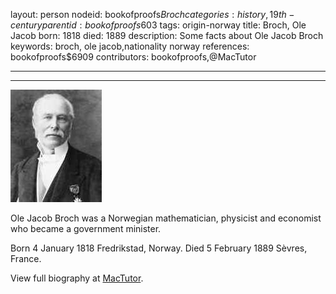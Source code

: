 layout: person
nodeid: bookofproofs$Broch
categories: history,19th-century
parentid: bookofproofs$603
tags: origin-norway
title: Broch, Ole Jacob
born: 1818
died: 1889
description: Some facts about Ole Jacob Broch
keywords: broch, ole jacob,nationality norway
references: bookofproofs$6909
contributors: bookofproofs,@MacTutor

---


---

![Broch.jpg](https://github.com/bookofproofs/bookofproofs.github.io/blob/main/_sources/_assets/images/portraits/Broch.jpg?raw=true)

Ole Jacob Broch was a Norwegian mathematician, physicist and economist who became a government minister.

Born 4 January 1818 Fredrikstad, Norway. Died 5 February 1889 Sèvres, France.


View full biography at [MacTutor](https://mathshistory.st-andrews.ac.uk/Biographies/Broch/).